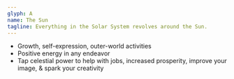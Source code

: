 ```yaml
---
glyph: A
name: The Sun
tagline: Everything in the Solar System revolves around the Sun.
---
```


* Growth, self-expression, outer-world activities
* Positive energy in any endeavor
* Tap celestial power to help with jobs, increased prosperity, improve your image, & spark your creativity

